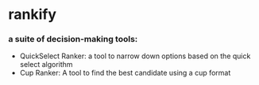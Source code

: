 # rankify
### a suite of decision-making tools:
- QuickSelect Ranker: a tool to narrow down options based on the quick select algorithm
- Cup Ranker: A tool to find the best candidate using a cup format